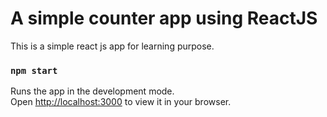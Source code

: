 # A simple counter app using ReactJS

This is a simple react js app for learning purpose.

### `npm start`

Runs the app in the development mode.\
Open [http://localhost:3000](http://localhost:3000) to view it in your browser.

